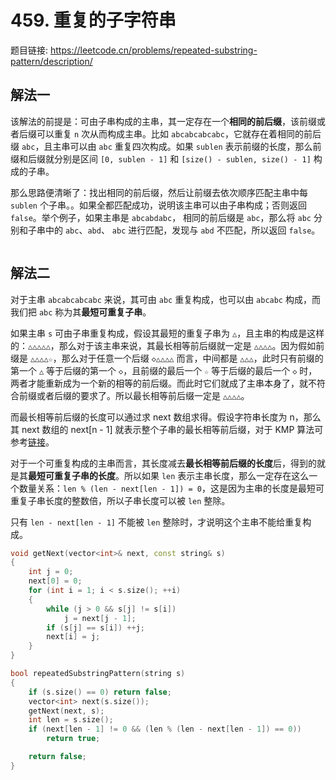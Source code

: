# 459. 重复的子字符串

题目链接: https://leetcode.cn/problems/repeated-substring-pattern/description/

## 解法一

该解法的前提是：可由子串构成的主串，其一定存在一个**相同的前后缀**，该前缀或者后缀可以重复 `n` 次从而构成主串。比如 `abcabcabcabc`，它就存在着相同的前后缀 `abc`，且主串可以由 `abc` 重复四次构成。如果 `sublen` 表示前缀的长度，那么前缀和后缀就分别是区间 `[0, sublen - 1]` 和 `[size() - sublen, size() - 1]` 构成的子串。

那么思路便清晰了：找出相同的前后缀，然后让前缀去依次顺序匹配主串中每 `sublen` 个子串。。如果全都匹配成功，说明该主串可以由子串构成；否则返回 `false`。举个例子，如果主串是 `abcabdabc`， 相同的前后缀是 `abc`，那么将 `abc` 分别和子串中的 `abc`、`abd`、 `abc` 进行匹配，发现与 `abd` 不匹配，所以返回 `false`。

```cpp

```

## 解法二

对于主串 `abcabcabcabc` 来说，其可由 `abc` 重复构成，也可以由 `abcabc` 构成，而我们把 `abc` 称为其**最短可重复子串**。

如果主串 `s` 可由子串重复构成，假设其最短的重复子串为 `△`，且主串的构成是这样的：`△△△△△`，那么对于该主串来说，其最长相等前后缀就一定是 `△△△△`。因为假如前缀是 `△△△△☆`，那么对于任意一个后缀 `◇△△△△` 而言，中间都是 `△△△`，此时只有前缀的第一个 `△` 等于后缀的第一个 `◇`，且前缀的最后一个 `☆` 等于后缀的最后一个 `◇` 时，两者才能重新成为一个新的相等的前后缀。而此时它们就成了主串本身了，就不符合前缀或者后缀的要求了。所以最长相等前后缀一定是 `△△△△`。

而最长相等前后缀的长度可以通过求 next 数组求得。假设字符串长度为 n，那么其 next 数组的 next[n - 1] 就表示整个子串的最长相等前后缀，对于 KMP 算法可参考[链接](https://github.com/SakuraMayAi/AlgorithmTemplate/blob/main/KMP/KMP.cpp)。

对于一个可重复构成的主串而言，其长度减去**最长相等前后缀的长度**后，得到的就是其**最短可重复子串的长度**。所以如果 `len` 表示主串长度，那么一定存在这么一个数量关系：`len % (len - next[len - 1]) = 0`，这是因为主串的长度是最短可重复子串长度的整数倍，所以子串长度可以被 `len` 整除。

只有 `len - next[len - 1]` 不能被 `len` 整除时，才说明这个主串不能给重复构成。

```cpp
void getNext(vector<int>& next, const string& s)
{
    int j = 0;
    next[0] = 0;
    for (int i = 1; i < s.size(); ++i)
    {
        while (j > 0 && s[j] != s[i])
            j = next[j - 1];
        if (s[j] == s[i]) ++j;
        next[i] = j;
    }
}

bool repeatedSubstringPattern(string s)
{
    if (s.size() == 0) return false;
    vector<int> next(s.size());
    getNext(next, s);
    int len = s.size();
    if (next[len - 1] != 0 && (len % (len - next[len - 1]) == 0))
        return true;

    return false;
}
```



